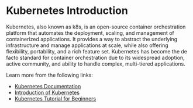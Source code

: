# Kubernetes Introduction

Kubernetes, also known as k8s, is an open-source container orchestration platform that automates the deployment, scaling, and management of containerized applications. It provides a way to abstract the underlying infrastructure and manage applications at scale, while also offering flexibility, portability, and a rich feature set. Kubernetes has become the de facto standard for container orchestration due to its widespread adoption, active community, and ability to handle complex, multi-tiered applications.

Learn more from the following links:

- [Kubernetes Documentation](https://kubernetes.io/)
- [Introduction of Kubernetes](https://www.digitalocean.com/community/tutorials/an-introduction-to-kubernetes)
- [Kubernetes Tutorial for Beginners](https://www.youtube.com/watch?v=X48VuDVv0do)
